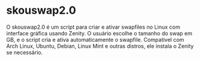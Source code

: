 # skouswap2.0
O skouswap2.0 é um script para criar e ativar swapfiles no Linux com interface gráfica usando Zenity. O usuário escolhe o tamanho do swap em GB, e o script cria e ativa automaticamente o swapfile. Compatível com Arch Linux, Ubuntu, Debian, Linux Mint e outras distros, ele instala o Zenity se necessário.
